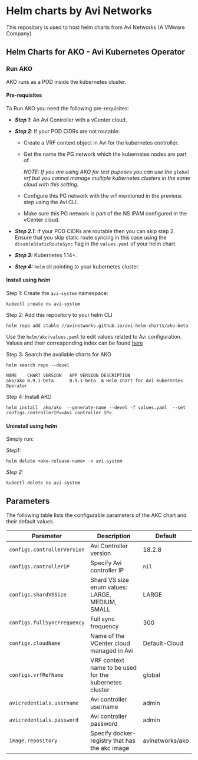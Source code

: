 # Helm charts by Avi Networks

This repository is used to host helm charts from Avi Networks (A VMware Company)

## Helm Charts for AKO - Avi Kubernetes Operator


### Run AKO

AKO runs as a POD inside the kubernetes cluster.

#### Pre-requisites

To Run AKO you need the following pre-requisites:
 - ***Step 1***: An Avi Controller with a vCenter cloud.

 - ***Step 2***: If your POD CIDRs are not routable:
    - Create a VRF context object in Avi for the kubernetes controller.
    - Get the name the PG network which the kubernetes nodes are part of. 
    
      *NOTE: If you are using AKO for test puposes you can use the `global` vrf but you cannot manage multiple kubernetes clusters in the same cloud with this setting.*
    - Configure this PG network with the vrf mentioned in the previous step using the Avi CLI.
    - Make sure this PG network is part of the NS IPAM configured in the vCenter cloud.

 - ***Step 2.1***: If your POD CIDRs are routable then you can skip step 2. Ensure that you skip static route syncing in this case using the `disableStaticRouteSync` flag in the `values.yaml` of your helm chart.
 - ***Step 3:*** Kubernetes 1.14+.
 - ***Step 4:*** `helm` cli pointing to your kubernetes cluster.

#### Install using *helm*

  Step 1: Create the `avi-system` namespace:

    kubectl create ns avi-system


  Step 2: Add this repository to your helm CLI
    
    helm repo add stable //avinetworks.github.io/avi-helm-charts/ako-beta

Use the `helm/akc/values.yaml` to edit values related to Avi configuration. Values and their corresponding index can be found [here](#parameters) 

  Step 3: Search the available charts for AKO

    helm search repo --devel
    
    NAME   	CHART VERSION	APP VERSION	DESCRIPTION
    ako/ako	0.9.1-beta   	0.9.1-beta 	A Helm chart for Avi Kubernetes Operator

 Step 4: Install AKO

    helm install  ako/ako  --generate-name --devel -f values.yaml  --set configs.controllerIP=<Avi controller IP>
    
#### Uninstall using *helm*

Simply run:


*Step1:*

    helm delete <ako-release-name> -n avi-system
 
*Step 2:* 

    kubectl delete ns avi-system

## Parameters


The following table lists the configurable parameters of the AKC chart and their default values.

| **Parameter**                                   | **Description**                                         | **Default**                                                           |
|---------------------------------------------|-----------------------------------------------------|-------------------------------------------------------------------|
| `configs.controllerVersion`                      | Avi Controller version                       | 18.2.8                                                            |
| `configs.controllerIP`                         | Specify Avi controller IP    | `nil`      |
| `configs.shardVSSize`                   | Shard VS size enum values: LARGE, MEDIUM, SMALL     | LARGE      |
| `configs.fullSyncFrequency`                       | Full sync frequency       | 300                                                            |
| `configs.cloudName`                            | Name of the VCenter cloud managed in Avi                              | Default-Cloud                                                       |
| `configs.vrfRefName`                          | VRF context name to be used for the kubernetes cluster                                  | global                                                 |
| `avicredentials.username`                                 | Avi controller username                                  | admin                                                      |
| `avicredentials.password`                          | Avi controller password                          | admin                                                    |
| `image.repository`                         | Specify docker-registry that has the akc image    | avinetworks/ako     |


